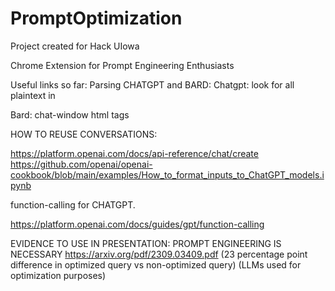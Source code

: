 # PromptOptimization
Project created for Hack UIowa

Chrome Extension for Prompt Engineering Enthusiasts

Useful links so far:
Parsing CHATGPT and BARD:
Chatgpt: look for all plaintext in <div role="presentation">
Bard: chat-window html tags

HOW TO REUSE CONVERSATIONS:

https://platform.openai.com/docs/api-reference/chat/create
https://github.com/openai/openai-cookbook/blob/main/examples/How_to_format_inputs_to_ChatGPT_models.ipynb

function-calling for CHATGPT.

https://platform.openai.com/docs/guides/gpt/function-calling



EVIDENCE TO USE IN PRESENTATION:
PROMPT ENGINEERING IS NECESSARY
https://arxiv.org/pdf/2309.03409.pdf 
(23 percentage point difference in optimized query vs non-optimized query)
(LLMs used for optimization purposes)



